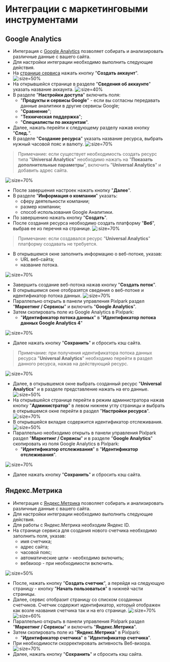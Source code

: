# Интеграции с маркетинговыми инструментами

## Google Analytics
* Интеграция с [Google Analytics](https://analytics.google.com) позволяет собирать и анализировать различные данные с вашего сайта.
* Для настройки интеграции необходимо выполнить следующие действия.
* На [странице сервиса](https://analytics.google.com/analytics/web/provision/#/provision) нажать кнопку "__Создать аккаунт__".
![](../_media/integration/ga01.png ':size=50%')
* На открывшейся странице в разделе "__Сведения об аккаунте__" указать название аккаунта.
![](../_media/integration/ga02.png ':size=40%')
* В разделе "__Настройки доступа__" включить поля:
    + "__Продукты и сервисы Google__" - если вы согласны передавать данные аналитики в другие сервисы Google;
    + "__Сравнение__";
    + "__Техническая поддержка__";
    + "__Специалисты по аккаунтам__".
* Далее, нажать перейти к следующему разделу нажав кнопку "__След.__".
* В разделе "__Создание ресурса__" указать название ресурса, выбрать нужный часовой пояс и валюту.
![](../_media/integration/ga03.png ':size=70%')
> Примечание: если существует необходимость создать ресурс типа "__Universal Analytics__" необходимо нажать на "__Показать дополнительные параметры__", включить "__Universal Analytics__" и добавить адрес сайта.

![](../_media/integration/ga04.png ':size=70%')
* После завершения настроек нажать кнопку "__Далее__".
* В разделе "__Информация о компании__" указать:
    + сферу деятельности компании;
    + размер компании;
    + способ использования Google Аналитики.
* По завершению нажать кнопку "__Создать__".
* После создания ресурса необходимо создать платформу "__Веб__", выбрав ее из перечня на странице.
![](../_media/integration/ga05.png ':size=70%')
> Примечание: если создавался ресурс "__Universal Analytics__" платформу создавать не требуется.

* В открывшемся окне заполнить информацию о веб-потоке, указав:
    + URL веб-сайта;
    + название потока.

![](../_media/integration/ga06.png ':size=70%')
* Завершить создание веб-потока нажав кнопку "__Создать поток__".
* В открывшемся окне отобразятся сведения о веб-потоке и идентификатор потока данных. 
![](../_media/integration/ga07.png ':size=70%')
* Параллельно открыть в панели управления Pixlpark раздел "__Маркетинг / Сервисы__" и включить "__Google Analytics__".
* Затем скопировать поле из Google Analytics в Pixlpark:
    + "__Идентификатор потока данных__" в "__Идентификатор потока данных Google Analytics 4__"

![](../_media/integration/ga08.png ':size=70%')
* Далее нажать кнопку "__Сохранить__" и сбросить кэш сайта.
> Примечание: при получения идентификатора потока данных ресурса "__Universal Analytics__" необходимо перейти в раздел данного ресурса, нажав на действующий ресурс.

![](../_media/integration/ga09.png ':size=70%')
* Далее, в открывшемся окне выбрать созданный ресурс "__Universal Analytics__" и в разделе представление нажать на его данные.
![](../_media/integration/ga10.png ':size=50%')
* На открывшейся странице перейти в режим администратора нажав кнопку "__Администратор__" в левом нижнем углу страницы и выбрать в открывшемся окне перейти в раздел "__Настройки ресурса__".
![](../_media/integration/ga11.png ':size=70%')
* В открывшейся вкладке содержится идентификатор отслеживания.
![](../_media/integration/ga12.png ':size=50%')
* Параллельно необходимо открыть в панели управления Pixlpark раздел "__Маркетинг / Сервисы__" и в разделе "__Google Analytics__" скопировать из поля Google Analytics в Pixlpark:
    + "__Идентификатор отслеживания__" в "__Идентификатор отслеживания__".

![](../_media/integration/ga13.png ':size=70%')
* Далее нажать кнопку "__Сохранить__" и сбросить кэш сайта.

## Яндекс.Метрика
* Интеграция с [Яндекс.Метрика](https://metrika.yandex.ru) позволяет собирать и анализировать различные данные с вашего сайта.
* Для настройки интеграции необходимо выполнить следующие действия.
* Для работы с Яндекс.Метрика необходим Яндекс ID.
* На странице сервиса для создания нового счетчика необходимо заполнить поля, указав:
    + имя счетчика;
    + адрес сайта;
    + часовой пояс;
    + автоматические цели - необходимо включить;
    + вебвизор - при необходимости включить.

![](../_media/integration/metrik01.png ':size=50%')
* После, нажать кнопку "__Создать счетчик__", а перейдя на следующую страницу - кнопку "__Начать пользоваться__" в нижней части страницы.
* Далее, сервис отобразит страницу со списком созданных счетчиков. Счетчик содержит идентификатор, который отображен как возле названия счетчика так и на его странице.
![](../_media/integration/metrik02.png ':size=70%')
![](../_media/integration/metrik03.png ':size=60%')
* Параллельно открыть в панели управления Pixlpark раздел "__Маркетинг / Сервисы__" и включить "__Яндекс.Метрика__".
* Затем скопировать поле из "__Яндекс.Метрика__" в Pixlpark:
    + "__Идентификатор счетчика__" в "__Идентификатор счетчика__".
* При необходимости скорректировать активность Веб-визора.
![](../_media/integration/metrik04.png ':size=70%')
* Далее, нажать кнопку "__Сохранить__" и сбросить кэш сайта.
